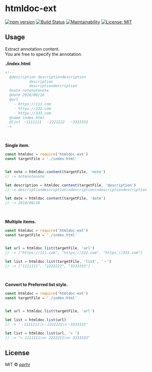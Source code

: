 # htmldoc-ext

[![npm version](https://badge.fury.io/js/htmldoc-ext.svg)](https://badge.fury.io/js/htmldoc-ext)
[![Build Status](https://travis-ci.org/pprhr/htmldoc-ext.svg?branch=master)](https://travis-ci.org/pprhr/htmldoc-ext)
[![Maintainability](https://api.codeclimate.com/v1/badges/df078c4bc3d6e365faad/maintainability)](https://codeclimate.com/github/pprhr/htmldoc-ext/maintainability)
[![License: MIT](https://img.shields.io/badge/License-MIT-yellow.svg)](https://opensource.org/licenses/MIT)


## Usage

Extract annotation content.<br>
You are free to specify the annotation.


**./index.html**
```html
<!--
  @description descriptiondescription
           description
           descriptiondescription
  @note notenotenote
  @date 2018/08/26
  @url
    - https://111.com
    - https://222.com
    - https://333.com
  @name index.html
  @list ・1111111  ・2222222  ・3333333
-->
```

<br>

**Single item.**
```javascript
const htmldoc = require('htmldoc-ext')
const targetFile = './index.html'


let note = htmldoc.content(targetFile, 'note')
// -> notenotenote

let description = htmldoc.content(targetFile, 'description')
// -> descriptiondescription\ndescription\ndescriptiondescription

let date = htmldoc.content(targetFile, 'date')
// -> 2018/08/26
```

<br>

**Multiple items.**
```javascript
const htmldoc = require('htmldoc-ext')
const targetFile = './index.html'


let url = htmldoc.list(targetFile, 'url')
// -> ["https://111.com", "https://222.com", "https://333.com"]

let list = htmldoc.list(targetFile, 'list', '・')
// -> ["1111111", "2222222", "3333333"]
```

<br>

**Convert to Preferred list style.**
```javascript
const htmldoc = require('htmldoc-ext')
const targetFile = './index.html'


let url = htmldoc.list(targetFile, 'url')

let list = htmldoc.list(url)
// -> "・1111111\n・2222222\n・3333333"

let list = htmldoc.list(url, '> ')
// -> "> 1111111\n> 2222222\n> 3333333"

```


## License

MIT © [pprhr](https://github.com/pprhr)